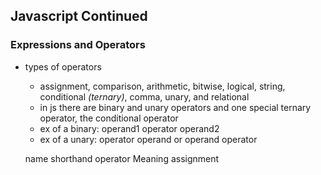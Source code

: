## Javascript Continued

### Expressions and Operators

- types of operators

   -  assignment, comparison, arithmetic, bitwise, logical, string, conditional *(ternary)*, comma, unary, and relational
   - in js there are binary and unary operators and one special ternary operator, the conditional operator
    - ex of a binary: operand1 operator operand2
    - ex of a unary: operator operand or operand operator

   
     name   shorthand operator  Meaning 
    assignment  


